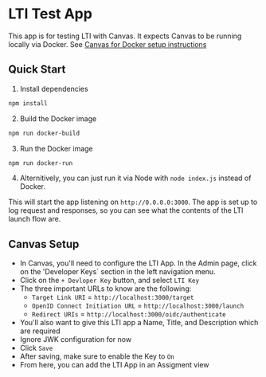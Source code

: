 # LTI Test App

This app is for testing LTI with Canvas. It expects Canvas to be running locally
via Docker. See [Canvas for Docker setup instructions][canvas-docker]

[canvas-docker]: https://github.com/instructure/canvas-lms/tree/master/doc/docker

## Quick Start

1. Install dependencies

```bash
npm install
```

2. Build the Docker image

```bash
npm run docker-build
```

3. Run the Docker image

```bash
npm run docker-run
```

4. Alternitively, you can just run it via Node with `node index.js` instead of
   Docker.

This will start the app listening on `http://0.0.0.0:3000`. The app is set up to
log request and responses, so you can see what the contents of the LTI launch
flow are.

## Canvas Setup

- In Canvas, you'll need to configure the LTI App. In the Admin page, click on the
  'Developer Keys` section in the left navigation menu.
- Click on the `+ Devloper Key` button, and select `LTI Key`
- The three important URLs to know are the following:
  - `Target Link URI` = `http://localhost:3000/target`
  - `OpenID Connect Initiation URL` = `http://localhost:3000/launch`
  - `Redirect URIs` = `http://localhost:3000/oidc/authenticate`
- You'll also want to give this LTI app a Name, Title, and Description which are
  required
- Ignore JWK configuration for now
- Click `Save`
- After saving, make sure to enable the Key to `On`
- From here, you can add the LTI App in an Assigment view
